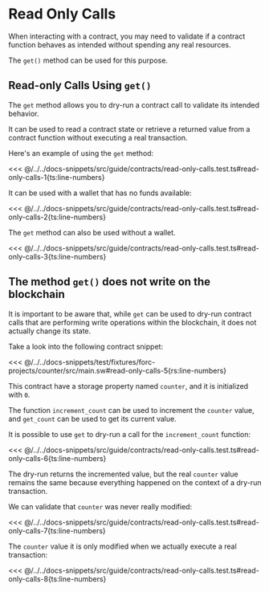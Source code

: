 # Read Only Calls

When interacting with a contract, you may need to validate if a contract function behaves as intended without spending any real resources.

The `get()` method can be used for this purpose.

## Read-only Calls Using `get()`

The `get` method allows you to dry-run a contract call to validate its intended behavior.

It can be used to read a contract state or retrieve a returned value from a contract function without executing a real transaction.

Here's an example of using the `get` method:

<<< @/../../docs-snippets/src/guide/contracts/read-only-calls.test.ts#read-only-calls-1{ts:line-numbers}

It can be used with a wallet that has no funds available:

<<< @/../../docs-snippets/src/guide/contracts/read-only-calls.test.ts#read-only-calls-2{ts:line-numbers}

The `get` method can also be used without a wallet.

<<< @/../../docs-snippets/src/guide/contracts/read-only-calls.test.ts#read-only-calls-3{ts:line-numbers}

## The method `get()` does not write on the blockchain

It is important to be aware that, while `get` can be used to dry-run contract calls that are performing write operations within the blockchain, it does not actually change its state.

Take a look into the following contract snippet:

<<< @/../../docs-snippets/test/fixtures/forc-projects/counter/src/main.sw#read-only-calls-5{rs:line-numbers}

This contract have a storage property named `counter`, and it is initialized with `0`.

The function `increment_count` can be used to increment the `counter` value, and `get_count` can be used to get its current value.

It is possible to use `get` to dry-run a call for the `increment_count` function:

<<< @/../../docs-snippets/src/guide/contracts/read-only-calls.test.ts#read-only-calls-6{ts:line-numbers}

The dry-run returns the incremented value, but the real `counter` value remains the same because everything happened on the context of a dry-run transaction.

We can validate that `counter` was never really modified:

<<< @/../../docs-snippets/src/guide/contracts/read-only-calls.test.ts#read-only-calls-7{ts:line-numbers}

The `counter` value it is only modified when we actually execute a real transaction:

<<< @/../../docs-snippets/src/guide/contracts/read-only-calls.test.ts#read-only-calls-8{ts:line-numbers}
